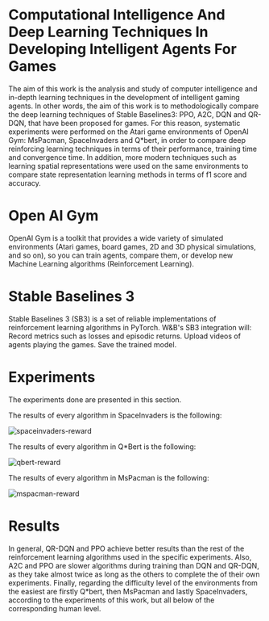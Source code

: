 # Computational Intelligence And Deep Learning Techniques In Developing Intelligent Agents For Games

The aim of this work is the analysis and study of computer intelligence and in-depth learning techniques in the development of intelligent gaming agents. In other words, the aim of this work is to methodologically compare the deep learning techniques of Stable Baselines3: PPO, A2C, DQN and QR-DQN, that have been proposed for games. For this reason, systematic experiments were performed on the Atari game environments of OpenAI Gym: MsPacman, SpaceInvaders and Q*bert, in order to compare deep reinforcing learning techniques in terms of their performance, training time and convergence time. In addition, more modern techniques such as learning spatial representations were used on the same environments to compare state representation learning methods in terms of f1 score and accuracy.

# Open AI Gym

OpenAI Gym is a toolkit that provides a wide variety of simulated environments (Atari games, board games, 2D and 3D physical simulations, and so on), so you can train agents, compare them, or develop new Machine Learning algorithms (Reinforcement Learning).

# Stable Baselines 3

Stable Baselines 3 (SB3) is a set of reliable implementations of reinforcement learning algorithms in PyTorch. W&B's SB3 integration will: Record metrics such as losses and episodic returns. Upload videos of agents playing the games. Save the trained model.

# Experiments

The experiments done are presented in this section.

The results of every algorithm in SpaceInvaders is the following:

![spaceinvaders-reward](https://user-images.githubusercontent.com/37047286/229602602-25053544-f86f-4fee-bc42-933a9b34a208.png)

The results of every algorithm in Q*Bert is the following:

![qbert-reward](https://user-images.githubusercontent.com/37047286/229602707-b562ec4c-2b13-47fc-b851-0beafe8aa610.png)

The results of every algorithm in MsPacman is the following:

![mspacman-reward](https://user-images.githubusercontent.com/37047286/229602744-99fe66c9-3855-4fec-9d0d-250b91b6fcdd.png)

# Results

In general, QR-DQN and PPO achieve better results than the rest of the reinforcement learning algorithms used in the specific experiments. Also, A2C and PPO are slower algorithms during training than DQN and QR-DQN, as they take almost twice as long as the others to complete the of their own experiments. Finally, regarding the difficulty level of the environments from the easiest are firstly Q*bert, then MsPacman and lastly SpaceInvaders, according to the experiments of this work, but all below of the corresponding human level.
